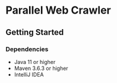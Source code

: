 # Parallel Web Crawler

## Getting Started

### Dependencies

  * Java 11 or higher
  * Maven 3.6.3 or higher
  * IntelliJ IDEA